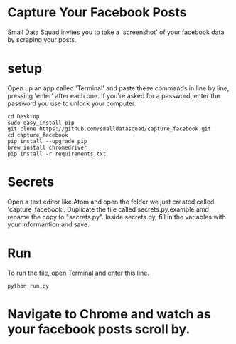 # Capture Your Facebook Posts


Small Data Squad invites you to take a 'screenshot' of your facebook data by scraping your posts.


# setup

Open up an app called 'Terminal' and paste these commands in line by line, pressing 'enter' after each one.
If you're asked for a password, enter the password you use to unlock your computer.
```
cd Desktop
sudo easy_install pip
git clone https://github.com/smalldatasquad/capture_facebook.git
cd capture_facebook
pip install --upgrade pip
brew install chromedriver
pip install -r requirements.txt
```


# Secrets
Open a text editor like Atom and open the folder we just created called 'capture_facebook'.
Duplicate the file called secrets.py.example amd rename the copy to "secrets.py".
Inside secrets.py, fill in the variables with your informantion and save.

# Run
To run the file, open Terminal and enter this line.
```
python run.py
```

# Navigate to Chrome and watch as your facebook posts scroll by. 
